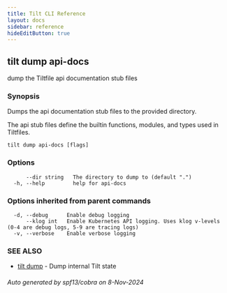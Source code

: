 ```yaml
---
title: Tilt CLI Reference
layout: docs
sidebar: reference
hideEditButton: true
---
```

## tilt dump api-docs

dump the Tiltfile api documentation stub files

### Synopsis

Dumps the api documentation stub files to the provided directory.

The api stub files define the builtin functions, modules, and types used in Tiltfiles.


```
tilt dump api-docs [flags]
```

### Options

```
      --dir string   The directory to dump to (default ".")
  -h, --help         help for api-docs
```

### Options inherited from parent commands

```
  -d, --debug      Enable debug logging
      --klog int   Enable Kubernetes API logging. Uses klog v-levels (0-4 are debug logs, 5-9 are tracing logs)
  -v, --verbose    Enable verbose logging
```

### SEE ALSO

* [tilt dump](tilt_dump.html)	 - Dump internal Tilt state

###### Auto generated by spf13/cobra on 8-Nov-2024
